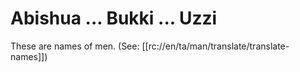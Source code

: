 # Abishua ... Bukki ... Uzzi

These are names of men. (See: [[rc://en/ta/man/translate/translate-names]])

